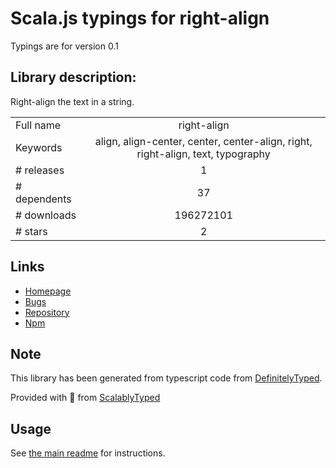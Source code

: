
# Scala.js typings for right-align

Typings are for version 0.1

## Library description:
Right-align the text in a string.

|                    |                 |
| ------------------ | :-------------: |
| Full name          | right-align |
| Keywords           | align, align-center, center, center-align, right, right-align, text, typography |
| # releases         | 1 |
| # dependents       | 37 |
| # downloads        | 196272101 |
| # stars            | 2 |

## Links
- [Homepage](https://github.com/jonschlinkert/right-align)
- [Bugs](https://github.com/jonschlinkert/right-align/issues)
- [Repository](https://github.com/jonschlinkert/right-align)
- [Npm](https://www.npmjs.com/package/right-align)
    


## Note
This library has been generated from typescript code from [DefinitelyTyped](https://definitelytyped.org).

Provided with :purple_heart: from [ScalablyTyped](https://github.com/oyvindberg/ScalablyTyped)

## Usage
See [the main readme](../../readme.md) for instructions.


